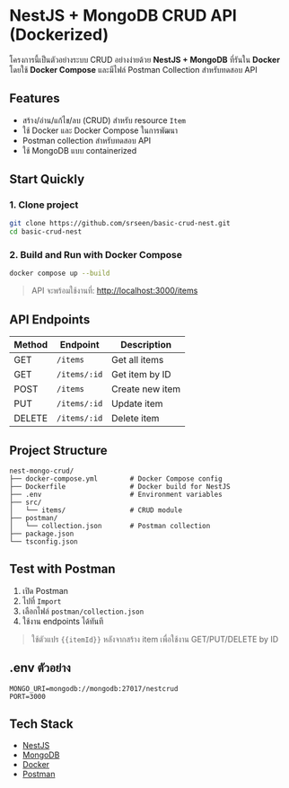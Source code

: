 # NestJS + MongoDB CRUD API (Dockerized)

โครงการนี้เป็นตัวอย่างระบบ CRUD อย่างง่ายด้วย **NestJS + MongoDB** ที่รันใน **Docker** โดยใช้ **Docker Compose** และมีไฟล์ Postman Collection สำหรับทดสอบ API

## Features

- สร้าง/อ่าน/แก้ไข/ลบ (CRUD) สำหรับ resource `Item`
- ใช้ Docker และ Docker Compose ในการพัฒนา
- Postman collection สำหรับทดสอบ API
- ใช้ MongoDB แบบ containerized

## Start Quickly

### 1. Clone project

```bash
git clone https://github.com/srseen/basic-crud-nest.git
cd basic-crud-nest
```

### 2. Build and Run with Docker Compose

```bash
docker compose up --build
```

> API จะพร้อมใช้งานที่: [http://localhost:3000/items](http://localhost:3000/items)

## API Endpoints

| Method | Endpoint     | Description     |
| ------ | ------------ | --------------- |
| GET    | `/items`     | Get all items   |
| GET    | `/items/:id` | Get item by ID  |
| POST   | `/items`     | Create new item |
| PUT    | `/items/:id` | Update item     |
| DELETE | `/items/:id` | Delete item     |

## Project Structure

```
nest-mongo-crud/
├── docker-compose.yml        # Docker Compose config
├── Dockerfile                # Docker build for NestJS
├── .env                      # Environment variables
├── src/
│   └── items/                # CRUD module
├── postman/
│   └── collection.json       # Postman collection
├── package.json
└── tsconfig.json
```

## Test with Postman

1. เปิด Postman
2. ไปที่ `Import`
3. เลือกไฟล์ `postman/collection.json`
4. ใช้งาน endpoints ได้ทันที

> ใช้ตัวแปร `{{itemId}}` หลังจากสร้าง item เพื่อใช้งาน GET/PUT/DELETE by ID

## .env ตัวอย่าง

```env
MONGO_URI=mongodb://mongodb:27017/nestcrud
PORT=3000
```

## Tech Stack

- [NestJS](https://nestjs.com/)
- [MongoDB](https://www.mongodb.com/)
- [Docker](https://www.docker.com/)
- [Postman](https://www.postman.com/)
